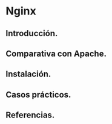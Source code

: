 # Nginx

## Introducción.

## Comparativa con Apache.

## Instalación.

## Casos prácticos.

## Referencias.
